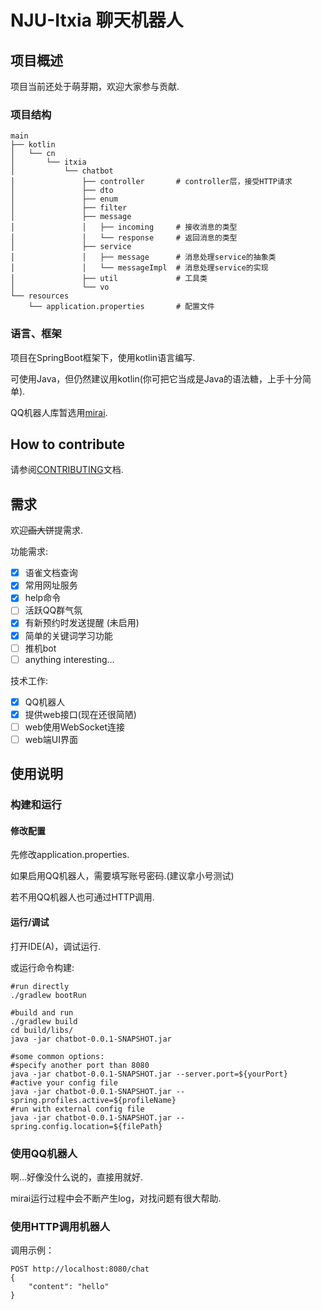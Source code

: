 # NJU-Itxia 聊天机器人


## 项目概述

项目当前还处于萌芽期，欢迎大家参与贡献.

### 项目结构

```
main
├── kotlin
│   └── cn
│       └── itxia
│           └── chatbot
│               ├── controller       # controller层，接受HTTP请求
│               ├── dto
│               ├── enum
│               ├── filter
│               ├── message
│               │   ├── incoming     # 接收消息的类型
│               │   └── response     # 返回消息的类型
│               ├── service
│               │   ├── message      # 消息处理service的抽象类
│               │   └── messageImpl  # 消息处理service的实现
│               ├── util             # 工具类
│               └── vo
└── resources
    └── application.properties       # 配置文件

```

### 语言、框架

项目在SpringBoot框架下，使用kotlin语言编写.

可使用Java，但仍然建议用kotlin(你可把它当成是Java的语法糖，上手十分简单).

QQ机器人库暂选用[mirai](https://github.com/mamoe/mirai).


## How to contribute
请参阅[CONTRIBUTING](CONTRIBUTING.md)文档.

## 需求
欢迎~~画大饼~~提需求.

功能需求:
- [x] 语雀文档查询
- [x] 常用网址服务
- [x] help命令
- [ ] 活跃QQ群气氛
- [x] 有新预约时发送提醒 (未启用)
- [x] 简单的关键词学习功能
- [ ] 推机bot
- [ ] anything interesting...

技术工作:
- [x] QQ机器人
- [x] 提供web接口(现在还很简陋)
- [ ] web使用WebSocket连接
- [ ] web端UI界面

## 使用说明

### 构建和运行

#### 修改配置
先修改application.properties.

如果启用QQ机器人，需要填写账号密码.(建议拿小号测试)

若不用QQ机器人也可通过HTTP调用.

#### 运行/调试

打开IDE(A)，调试运行.

或运行命令构建:
```shell
#run directly
./gradlew bootRun

#build and run
./gradlew build
cd build/libs/
java -jar chatbot-0.0.1-SNAPSHOT.jar

#some common options:
#specify another port than 8080
java -jar chatbot-0.0.1-SNAPSHOT.jar --server.port=${yourPort}
#active your config file
java -jar chatbot-0.0.1-SNAPSHOT.jar --spring.profiles.active=${profileName}
#run with external config file
java -jar chatbot-0.0.1-SNAPSHOT.jar --spring.config.location=${filePath}
```

### 使用QQ机器人

啊...好像没什么说的，直接用就好.

mirai运行过程中会不断产生log，对找问题有很大帮助.

### 使用HTTP调用机器人

调用示例：
```http request
POST http://localhost:8080/chat
{
    "content": "hello"
}
```
